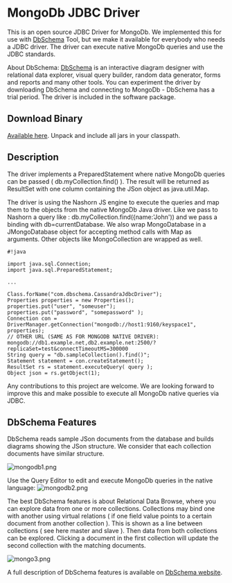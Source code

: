 # MongoDb JDBC Driver

This is an open source JDBC Driver for MongoDb. We implemented this for use with [DbSchema](http://www.dbschema.com) Tool, but we make it available for everybody who needs a JDBC driver. The driver can execute native MongoDb queries and use the JDBC standards.

About DbSchema: [DbSchema](http://www.dbschema.com)  is an interactive diagram designer with relational data explorer, visual query builder, random data generator, forms and reports and many other tools. You can experiment the driver by downloading DbSchema and connecting to MongoDb - DbSchema has a trial period. The driver is included in the software package.

## Download Binary

[Available here](http://www.dbschema.com/jdbc-drivers/MongoDbJdbcDriver.zip). Unpack and include all jars in your classpath. 

## Description

The driver implements a PreparedStatement where native MongoDb queries can be passed ( db.myCollection.find() ).
The result will be returned as ResultSet with one column containing the JSon object as java.util.Map.

The driver is using the Nashorn JS engine to execute the queries and map them to the objects from the native MongoDb Java driver.
Like we pass to Nashorn a query like : db.myCollection.find({name:'John')) and we pass a binding with db=currentDatabase.
We also wrap MongoDatabase in a JMongoDatabase object for accepting method calls with Map as arguments.
Other objects like MongoCollection are wrapped as well.


```
#!java

import java.sql.Connection;
import java.sql.PreparedStatement;

...

Class.forName("com.dbschema.CassandraJdbcDriver");
Properties properties = new Properties();
properties.put("user", "someuser");
properties.put("password", "somepassword" );
Connection con = DriverManager.getConnection("mongodb://host1:9160/keyspace1", properties);
// OTHER URL (SAME AS FOR MONGODB NATIVE DRIVER): mongodb://db1.example.net,db2.example.net:2500/?replicaSet=test&connectTimeoutMS=300000
String query = "db.sampleCollection().find()";
Statement statement = con.createStatement();
ResultSet rs = statement.executeQuery( query );
Object json = rs.getObject(1);

```

Any contributions to this project are welcome.
We are looking forward to improve this and make possible to execute all MongoDb native queries via JDBC.


## DbSchema Features 

DbSchema reads sample JSon documents from the database and builds diagrams showing the JSon structure. We consider that each collection documents have similar structure.

![mongodb1.png](https://bitbucket.org/repo/BELRaG/images/282491526-mongodb1.png)

Use the Query Editor to edit and execute MongoDb queries in the native language:
![mongodb2.png](https://bitbucket.org/repo/BELRaG/images/2249668125-mongodb2.png)


The best DbSchema features is about Relational Data Browse, where you can explore data from one or more collections. Collections may bind one with another using virtual relations ( if one field value points to a certain document from another collection ). This is shown as a line between collections ( see here master and slave ). Then data from both collections can be explored. Clicking a document in the first collection will update the second collection with the matching documents.

![mongo3.png](https://bitbucket.org/repo/BELRaG/images/2228714881-mongo3.png)

A full description of DbSchema features is available on [DbSchema website](http://www.dbschema.com/mongodb-tool.html).